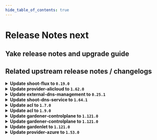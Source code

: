 ```yaml
---
hide_table_of_contents: true
---
```


# Release Notes next

## Yake release notes and upgrade guide

## Related upstream release notes / changelogs


<details>
<summary><b>Update shoot-flux to <code>0.19.0</code></b></summary>

## What's Changed
* renovate: disable semantic commits by @timebertt in https://github.com/stackitcloud/gardener-extension-shoot-flux/pull/152
* 🤖 Update module github.com/ironcore-dev/vgopath to v0.1.8 by @renovate in https://github.com/stackitcloud/gardener-extension-shoot-flux/pull/147
* 🤖 Update module golang.org/x/tools to v0.33.0 by @renovate in https://github.com/stackitcloud/gardener-extension-shoot-flux/pull/149
* 🤖 Update module github.com/go-logr/logr to v1.4.3 by @renovate in https://github.com/stackitcloud/gardener-extension-shoot-flux/pull/153
* 🤖 Update module github.com/onsi/gomega to v1.37.0 by @renovate in https://github.com/stackitcloud/gardener-extension-shoot-flux/pull/148
* 🤖 Update k8s.io/utils digest to 0f33e8f by @renovate in https://github.com/stackitcloud/gardener-extension-shoot-flux/pull/145
* 🤖 Update module github.com/gardener/gardener to v1.120.0 by @renovate in https://github.com/stackitcloud/gardener-extension-shoot-flux/pull/150
* 🤖 Update module github.com/onsi/ginkgo/v2 to v2.23.4 by @renovate in https://github.com/stackitcloud/gardener-extension-shoot-flux/pull/146
* 🤖 Update module github.com/gardener/gardener to v1.120.1 by @renovate in https://github.com/stackitcloud/gardener-extension-shoot-flux/pull/143
* 🤖 Update fluxcd (minor) by @renovate in https://github.com/stackitcloud/gardener-extension-shoot-flux/pull/154


**Full Changelog**: https://github.com/stackitcloud/gardener-extension-shoot-flux/compare/v0.18.0...v0.19.0

</details>

<details>
<summary><b>Update provider-alicloud to <code>1.62.0</code></b></summary>

# [gardener/gardener-extension-provider-alicloud]

## ✨ New Features

- `[USER]` This extension now supports in-place node updates. Read more about it [here](https://github.com/gardener/gardener/blob/master/docs/proposals/31-inplace-node-update.md). by @ary1992 [#795]
## 🏃 Others

- `[OPERATOR]` Obsolete ClusterRoles and ClusterRoleBindings that were leftovers from the machine-controller-manager component are now cleaned up. by @georgibaltiev [#794]
- `[OPERATOR]` Update `gardener/gardener` to `v1.117.0` [Release Notes](https://github.com/gardener/gardener/releases/tag/v1.117.0) by @kevin-lacoo [#786]

## Helm Charts
- admission-alicloud-application: `europe-docker.pkg.dev/gardener-project/releases/charts/gardener/extensions/admission-alicloud-application:v1.62.0`
- admission-alicloud-runtime: `europe-docker.pkg.dev/gardener-project/releases/charts/gardener/extensions/admission-alicloud-runtime:v1.62.0`
- provider-alicloud: `europe-docker.pkg.dev/gardener-project/releases/charts/gardener/extensions/provider-alicloud:v1.62.0`
## Container (OCI) Images
- gardener-extension-admission-alicloud: `europe-docker.pkg.dev/gardener-project/releases/gardener/extensions/admission-alicloud:v1.62.0`
- gardener-extension-provider-alicloud: `europe-docker.pkg.dev/gardener-project/releases/gardener/extensions/provider-alicloud:v1.62.0`


</details>

<details>
<summary><b>Update external-dns-management to <code>0.25.1</code></b></summary>

# [gardener/external-dns-management]

## 🐛 Bug Fixes

- `[USER]` Ensure ignored entries are not deleted on cleanup in an edge case. by @MartinWeindel [#505]
## 🏃 Others

- `[USER]` [provider type openstack-designate] Allow secret key `authURL` as alias of `OS_AUTH_URL` by @MartinWeindel [#504]
- `[OPERATOR]` Bump `openstack-designate` provider library `gophercloud` from version `v0.24.0` to `v2.7.0`. by @MartinWeindel [#481]

## Helm Charts
- dns-controller-manager: `europe-docker.pkg.dev/gardener-project/releases/charts/dns-controller-manager:v0.25.1`
## Container (OCI) Images
- dns-controller-manager: `europe-docker.pkg.dev/gardener-project/releases/dns-controller-manager:v0.25.1`


</details>

<details>
<summary><b>Update shoot-dns-service to <code>1.64.1</code></b></summary>

# [gardener/external-dns-management]

## 🐛 Bug Fixes

- `[USER]` Ensure ignored entries are not deleted on cleanup in an edge case. by @MartinWeindel [gardener/external-dns-management#505]
## 🏃 Others

- `[USER]` [provider type openstack-designate] Allow secret key `authURL` as alias of `OS_AUTH_URL` by @MartinWeindel [gardener/external-dns-management#504]
- `[OPERATOR]` Bump `openstack-designate` provider library `gophercloud` from version `v0.24.0` to `v2.7.0`. by @MartinWeindel [gardener/external-dns-management#481]

## Helm Charts
- admission-shoot-dns-service-application: `europe-docker.pkg.dev/gardener-project/releases/charts/gardener/extensions/admission-shoot-dns-service-application:v1.64.1`
- admission-shoot-dns-service-runtime: `europe-docker.pkg.dev/gardener-project/releases/charts/gardener/extensions/admission-shoot-dns-service-runtime:v1.64.1`
- shoot-dns-service: `europe-docker.pkg.dev/gardener-project/releases/charts/gardener/extensions/shoot-dns-service:v1.64.1`
## Container (OCI) Images
- gardener-extension-admission-shoot-dns-service: `europe-docker.pkg.dev/gardener-project/releases/gardener/extensions/admission-shoot-dns-service:v1.64.1`
- gardener-extension-shoot-dns-service: `europe-docker.pkg.dev/gardener-project/releases/gardener/extensions/shoot-dns-service:v1.64.1`


</details>

<details>
<summary><b>Update acl to <code>1.7.0</code></b></summary>

<!-- Release notes generated using configuration in .github/release.yaml at main -->

## What's Changed
### ⚠️ Breaking Changes
* Drop support for Seeds with Kubernetes version <= 1.26 by @RadaBDimitrova in https://github.com/stackitcloud/gardener-extension-acl/pull/119
### ✨ Features
* Publish helm charts to ghcr.io by @oliver-goetz in https://github.com/stackitcloud/gardener-extension-acl/pull/114
* Use ServiceTrafficDistribution to make Services topology-aware when runtime Kubernetes >= 1.31 by @ialidzhikov in https://github.com/stackitcloud/gardener-extension-acl/pull/105
* Adapt admission controller helm charts for deployment by gardener-operator by @oliver-goetz in https://github.com/stackitcloud/gardener-extension-acl/pull/121
### 🤖 Dependencies
* Update dependency ko-build/ko to v0.17.1 by @renovate in https://github.com/stackitcloud/gardener-extension-acl/pull/84
* Update module github.com/spf13/cobra to v1.9.1 by @renovate in https://github.com/stackitcloud/gardener-extension-acl/pull/113
* Update module github.com/onsi/ginkgo/v2 to v2.23.4 by @renovate in https://github.com/stackitcloud/gardener-extension-acl/pull/116
* Update module github.com/tidwall/gjson to v1.18.0 by @renovate in https://github.com/stackitcloud/gardener-extension-acl/pull/103
* Update module golang.org/x/tools to v0.32.0 by @renovate in https://github.com/stackitcloud/gardener-extension-acl/pull/125
* Update module github.com/onsi/gomega to v1.37.0 by @renovate in https://github.com/stackitcloud/gardener-extension-acl/pull/124
* Update dependency go to v1.24.2 by @renovate in https://github.com/stackitcloud/gardener-extension-acl/pull/112
* Update k8s packages (minor) by @renovate in https://github.com/stackitcloud/gardener-extension-acl/pull/65
### ℹ️ Other Changes
* Forbid container privilege escalations for Gardener Extension ACL component containers by @georgibaltiev in https://github.com/stackitcloud/gardener-extension-acl/pull/117

## New Contributors
* @oliver-goetz made their first contribution in https://github.com/stackitcloud/gardener-extension-acl/pull/114
* @RadaBDimitrova made their first contribution in https://github.com/stackitcloud/gardener-extension-acl/pull/119
* @georgibaltiev made their first contribution in https://github.com/stackitcloud/gardener-extension-acl/pull/117
* @Wieneo made their first contribution in https://github.com/stackitcloud/gardener-extension-acl/pull/126

**Full Changelog**: https://github.com/stackitcloud/gardener-extension-acl/compare/v1.6.0...v1.7.0

</details>

<details>
<summary><b>Update acl to <code>1.9.0</code></b></summary>

<!-- Release notes generated using configuration in .github/release.yaml at main -->

## What's Changed
### ℹ️ Other Changes
* Allow setting image repository and tag independently by @Lappihuan in https://github.com/stackitcloud/gardener-extension-acl/pull/144

## New Contributors
* @Lappihuan made their first contribution in https://github.com/stackitcloud/gardener-extension-acl/pull/144

**Full Changelog**: https://github.com/stackitcloud/gardener-extension-acl/compare/v1.8.0...v1.9.0

</details>

<details>
<summary><b>Update gardener-controlplane to <code>1.121.0</code></b></summary>

# [gardener/gardener]

## ⚠️ Breaking Changes

- `[DEVELOPER]` Moved `extensions/pkg/predicate` to `pkg/controllerutils/predicate`. Please adjust imports accordingly. by @Wieneo [#12026]
- `[DEVELOPER]` The `MutatorWithShootClient` has been removed from Gardener. If your mutator requires a shoot client, it should implement the new [`WantsShootClient`](https://github.com/gardener/gardener/blob/70168f44c8b12541ea31cb688a7a7e18757e847f/extensions/pkg/webhook/handler.go#L278) interface instead. The corresponding client can be found in the passed context via the [`ShootClientContextKey`](https://github.com/gardener/gardener/blob/70168f44c8b12541ea31cb688a7a7e18757e847f/extensions/pkg/webhook/handler.go#L268). by @timuthy [#12289]
- `[DEVELOPER]` Moved `extensions/pkg/util/cloudprofile` to `pkg/utils/gardener/cloudprofile`. Please adjust imports accordingly. by @Wieneo [#12026]
- `[USER]` The `.spec.kubernetes.clusterAutoscaler.maxEmptyBulkDelete` field in the Shoot API is deprecated in favor of `.spec.kubernetes.clusterAutoscaler.maxScaleDownParallelism` and will be removed once gardener stops supporting kubernetes `v1.32`. Please adapt your Shoot manifests accordingly. by @takoverflow [#12115]
- `[OPERATOR]` gardenlet no longer deploys ControlPlane resources with `.spec.purpose=exposure` for Shoots using `unmanaged` DNS provider. gardenlet will now cleanup any ControlPlane exposure resource as part of the reconciliation and deletion flows for such Shoots. by @theoddora [#12162]
## 📰 Noteworthy

- `[OPERATOR]` The `Seed` backup secret is no longer copied from the `Shoot` infrastructure credentials in case an operator does not provide an existent backup secret and [`DoNotCopyBackupCredentials` feature gate](https://github.com/gardener/gardener/blob/v1.121.0/docs/deployment/feature_gates.md) is enabled for `gardenlet`. If you configure `seed.spec.backup.credentialsRef` or `seed.spec.backup.secretRef`, make sure that the referred credential already exists. For production setups, it is advised that operators configure a separate set of credentials for `Seed` backup and `Shoot` infrastructure. by @dimityrmirchev [#12168]
- `[OPERATOR]` The `CredentialsRotationWithoutWorkersRollout` feature gate has been promoted to beta and is now enabled by default. by @rfranzke [#12236]
## ✨ New Features

- `[DEVELOPER]` Extension mutators or validators can now retrieve a corresponding `Cluster` object from the passed `context.Context`. The [`WantsClusterObject`(https://github.com/gardener/gardener/blob/70168f44c8b12541ea31cb688a7a7e18757e847f/extensions/pkg/webhook/handler.go#L285) interface must be implemented for this functionality. by @timuthy [#12289]
- `[USER]` Concurrent drain and deletion of nodes that require drain can now be configured for `cluster-autoscaler` via the field `.spec.kubernetes.clusterAutoscaler.maxDrainParallelism` in the Shoot API. by @takoverflow [#12115]
- `[OPERATOR]` `gardenlet` now doesn't scale up deployments during `Shoot` reconciliation if they have `dependency-watchdog.gardener.cloud/meltdown-protection-active` annotation on them. by @ashwani2k [#12314]
## 🐛 Bug Fixes

- `[USER]` A bug causing the `kube-apiserver` to crash when anonymous authentication is configured via `StructuredAuthentication` was fixed. by @dimityrmirchev [#12198]
- `[OPERATOR]` An issue causing the Shoot credentials rotation status not to correctly get updated, after all the manual in-place pending workers are updated, is now fixed. by @shafeeqes [#12306]
## 🏃 Others

- `[OPERATOR]` Enhance DualStack migration docs with knowledge about manual reconciliation. by @adenitiu [#12246]
- `[OPERATOR]` `gardenadm` is now published as a container image in release and snapshot builds. by @timebertt [#12294]
- `[OPERATOR]` Introduce the `perses-operator` to `Garden` and `Seed` clusters. by @rickardsjp [#12084]
- `[OPERATOR]` Clarified and enforced policy in the Kubernetes version support process to retain only the latest 5 minor versions, improving security by dropping older, unpatched versions more consistently. by @vlerenc [#12201]
- `[DEVELOPER]` Added the helper function `CurrentLifecycleClassification(version)` to evaluate the current classification of a given `ExpirableVersion`. by @LucaBernstein [#12298]
- `[DEVELOPER]` Introduced new version classifications `unavailable` and `expired`. They are not meant to be set manually but should act as computed classification states. by @LucaBernstein [#12298]
- `[DEPENDENCY]` The following dependencies have been updated:  
  - `gardener/dashboard` from `1.80.2` to `1.80.3`. [Release Notes](https://redirect.github.com/gardener/dashboard/releases/tag/1.80.3) by @gardener-ci-robot [#12227]
- `[DEPENDENCY]` The following dependencies have been updated:  
  - `gardener/dependency-watchdog` from `v1.4.0` to `v1.5.0`. [Release Notes](https://redirect.github.com/gardener/dependency-watchdog/releases/tag/v1.5.0)  
  - `github.com/gardener/dependency-watchdog` from `v1.4.0` to `v1.5.0`. by @ashwani2k [#12314]
- `[DEPENDENCY]` The following dependencies have been updated:  
  - `registry.k8s.io/autoscaling/vpa-admission-controller` from `1.4.0` to `1.4.1`.   
  - `registry.k8s.io/autoscaling/vpa-recommender` from `1.4.0` to `1.4.1`.   
  - `registry.k8s.io/autoscaling/vpa-updater` from `1.4.0` to `1.4.1`.  by @gardener-ci-robot [#12239]
- `[DEPENDENCY]` The following dependencies have been updated:  
  - `registry.k8s.io/ingress-nginx/controller-chroot` from `v1.12.2` to `v1.12.3`.  by @gardener-ci-robot [#12258]
- `[DEPENDENCY]` The following dependencies have been updated:  
  - `registry.k8s.io/autoscaling/vpa-admission-controller` from `1.3.1` to `1.4.0`.   
  - `registry.k8s.io/autoscaling/vpa-recommender` from `1.3.1` to `1.4.0`.   
  - `registry.k8s.io/autoscaling/vpa-updater` from `1.3.1` to `1.4.0`.  by @gardener-ci-robot [#12167]
- `[DEPENDENCY]` The following dependencies have been updated:  
  - `registry.k8s.io/ingress-nginx/controller-chroot` from `v1.11.6` to `v1.11.7`.  by @gardener-ci-robot [#12257]

## Helm Charts
- controlplane: `europe-docker.pkg.dev/gardener-project/releases/charts/gardener/controlplane:v1.121.0`
- gardenlet: `europe-docker.pkg.dev/gardener-project/releases/charts/gardener/gardenlet:v1.121.0`
- operator: `europe-docker.pkg.dev/gardener-project/releases/charts/gardener/operator:v1.121.0`
- resource-manager: `europe-docker.pkg.dev/gardener-project/releases/charts/gardener/resource-manager:v1.121.0`
## Container (OCI) Images
- admission-controller: `europe-docker.pkg.dev/gardener-project/releases/gardener/admission-controller:v1.121.0`
- apiserver: `europe-docker.pkg.dev/gardener-project/releases/gardener/apiserver:v1.121.0`
- controller-manager: `europe-docker.pkg.dev/gardener-project/releases/gardener/controller-manager:v1.121.0`
- gardenadm: `europe-docker.pkg.dev/gardener-project/releases/gardener/gardenadm:v1.121.0`
- gardenlet: `europe-docker.pkg.dev/gardener-project/releases/gardener/gardenlet:v1.121.0`
- node-agent: `europe-docker.pkg.dev/gardener-project/releases/gardener/node-agent:v1.121.0`
- operator: `europe-docker.pkg.dev/gardener-project/releases/gardener/operator:v1.121.0`
- resource-manager: `europe-docker.pkg.dev/gardener-project/releases/gardener/resource-manager:v1.121.0`
- scheduler: `europe-docker.pkg.dev/gardener-project/releases/gardener/scheduler:v1.121.0`


</details>

<details>
<summary><b>Update gardener-controlplane to <code>1.121.0</code></b></summary>

# [gardener/gardener]

## ⚠️ Breaking Changes

- `[DEVELOPER]` Moved `extensions/pkg/predicate` to `pkg/controllerutils/predicate`. Please adjust imports accordingly. by @Wieneo [#12026]
- `[DEVELOPER]` The `MutatorWithShootClient` has been removed from Gardener. If your mutator requires a shoot client, it should implement the new [`WantsShootClient`](https://github.com/gardener/gardener/blob/70168f44c8b12541ea31cb688a7a7e18757e847f/extensions/pkg/webhook/handler.go#L278) interface instead. The corresponding client can be found in the passed context via the [`ShootClientContextKey`](https://github.com/gardener/gardener/blob/70168f44c8b12541ea31cb688a7a7e18757e847f/extensions/pkg/webhook/handler.go#L268). by @timuthy [#12289]
- `[DEVELOPER]` Moved `extensions/pkg/util/cloudprofile` to `pkg/utils/gardener/cloudprofile`. Please adjust imports accordingly. by @Wieneo [#12026]
- `[USER]` The `.spec.kubernetes.clusterAutoscaler.maxEmptyBulkDelete` field in the Shoot API is deprecated in favor of `.spec.kubernetes.clusterAutoscaler.maxScaleDownParallelism` and will be removed once gardener stops supporting kubernetes `v1.32`. Please adapt your Shoot manifests accordingly. by @takoverflow [#12115]
- `[OPERATOR]` gardenlet no longer deploys ControlPlane resources with `.spec.purpose=exposure` for Shoots using `unmanaged` DNS provider. gardenlet will now cleanup any ControlPlane exposure resource as part of the reconciliation and deletion flows for such Shoots. by @theoddora [#12162]
## 📰 Noteworthy

- `[OPERATOR]` The `Seed` backup secret is no longer copied from the `Shoot` infrastructure credentials in case an operator does not provide an existent backup secret and [`DoNotCopyBackupCredentials` feature gate](https://github.com/gardener/gardener/blob/v1.121.0/docs/deployment/feature_gates.md) is enabled for `gardenlet`. If you configure `seed.spec.backup.credentialsRef` or `seed.spec.backup.secretRef`, make sure that the referred credential already exists. For production setups, it is advised that operators configure a separate set of credentials for `Seed` backup and `Shoot` infrastructure. by @dimityrmirchev [#12168]
- `[OPERATOR]` The `CredentialsRotationWithoutWorkersRollout` feature gate has been promoted to beta and is now enabled by default. by @rfranzke [#12236]
## ✨ New Features

- `[DEVELOPER]` Extension mutators or validators can now retrieve a corresponding `Cluster` object from the passed `context.Context`. The [`WantsClusterObject`(https://github.com/gardener/gardener/blob/70168f44c8b12541ea31cb688a7a7e18757e847f/extensions/pkg/webhook/handler.go#L285) interface must be implemented for this functionality. by @timuthy [#12289]
- `[USER]` Concurrent drain and deletion of nodes that require drain can now be configured for `cluster-autoscaler` via the field `.spec.kubernetes.clusterAutoscaler.maxDrainParallelism` in the Shoot API. by @takoverflow [#12115]
- `[OPERATOR]` `gardenlet` now doesn't scale up deployments during `Shoot` reconciliation if they have `dependency-watchdog.gardener.cloud/meltdown-protection-active` annotation on them. by @ashwani2k [#12314]
## 🐛 Bug Fixes

- `[USER]` A bug causing the `kube-apiserver` to crash when anonymous authentication is configured via `StructuredAuthentication` was fixed. by @dimityrmirchev [#12198]
- `[OPERATOR]` An issue causing the Shoot credentials rotation status not to correctly get updated, after all the manual in-place pending workers are updated, is now fixed. by @shafeeqes [#12306]
## 🏃 Others

- `[OPERATOR]` Enhance DualStack migration docs with knowledge about manual reconciliation. by @adenitiu [#12246]
- `[OPERATOR]` `gardenadm` is now published as a container image in release and snapshot builds. by @timebertt [#12294]
- `[OPERATOR]` Introduce the `perses-operator` to `Garden` and `Seed` clusters. by @rickardsjp [#12084]
- `[OPERATOR]` Clarified and enforced policy in the Kubernetes version support process to retain only the latest 5 minor versions, improving security by dropping older, unpatched versions more consistently. by @vlerenc [#12201]
- `[DEVELOPER]` Added the helper function `CurrentLifecycleClassification(version)` to evaluate the current classification of a given `ExpirableVersion`. by @LucaBernstein [#12298]
- `[DEVELOPER]` Introduced new version classifications `unavailable` and `expired`. They are not meant to be set manually but should act as computed classification states. by @LucaBernstein [#12298]
- `[DEPENDENCY]` The following dependencies have been updated:  
  - `gardener/dashboard` from `1.80.2` to `1.80.3`. [Release Notes](https://redirect.github.com/gardener/dashboard/releases/tag/1.80.3) by @gardener-ci-robot [#12227]
- `[DEPENDENCY]` The following dependencies have been updated:  
  - `gardener/dependency-watchdog` from `v1.4.0` to `v1.5.0`. [Release Notes](https://redirect.github.com/gardener/dependency-watchdog/releases/tag/v1.5.0)  
  - `github.com/gardener/dependency-watchdog` from `v1.4.0` to `v1.5.0`. by @ashwani2k [#12314]
- `[DEPENDENCY]` The following dependencies have been updated:  
  - `registry.k8s.io/autoscaling/vpa-admission-controller` from `1.4.0` to `1.4.1`.   
  - `registry.k8s.io/autoscaling/vpa-recommender` from `1.4.0` to `1.4.1`.   
  - `registry.k8s.io/autoscaling/vpa-updater` from `1.4.0` to `1.4.1`.  by @gardener-ci-robot [#12239]
- `[DEPENDENCY]` The following dependencies have been updated:  
  - `registry.k8s.io/ingress-nginx/controller-chroot` from `v1.12.2` to `v1.12.3`.  by @gardener-ci-robot [#12258]
- `[DEPENDENCY]` The following dependencies have been updated:  
  - `registry.k8s.io/autoscaling/vpa-admission-controller` from `1.3.1` to `1.4.0`.   
  - `registry.k8s.io/autoscaling/vpa-recommender` from `1.3.1` to `1.4.0`.   
  - `registry.k8s.io/autoscaling/vpa-updater` from `1.3.1` to `1.4.0`.  by @gardener-ci-robot [#12167]
- `[DEPENDENCY]` The following dependencies have been updated:  
  - `registry.k8s.io/ingress-nginx/controller-chroot` from `v1.11.6` to `v1.11.7`.  by @gardener-ci-robot [#12257]

## Helm Charts
- controlplane: `europe-docker.pkg.dev/gardener-project/releases/charts/gardener/controlplane:v1.121.0`
- gardenlet: `europe-docker.pkg.dev/gardener-project/releases/charts/gardener/gardenlet:v1.121.0`
- operator: `europe-docker.pkg.dev/gardener-project/releases/charts/gardener/operator:v1.121.0`
- resource-manager: `europe-docker.pkg.dev/gardener-project/releases/charts/gardener/resource-manager:v1.121.0`
## Container (OCI) Images
- admission-controller: `europe-docker.pkg.dev/gardener-project/releases/gardener/admission-controller:v1.121.0`
- apiserver: `europe-docker.pkg.dev/gardener-project/releases/gardener/apiserver:v1.121.0`
- controller-manager: `europe-docker.pkg.dev/gardener-project/releases/gardener/controller-manager:v1.121.0`
- gardenadm: `europe-docker.pkg.dev/gardener-project/releases/gardener/gardenadm:v1.121.0`
- gardenlet: `europe-docker.pkg.dev/gardener-project/releases/gardener/gardenlet:v1.121.0`
- node-agent: `europe-docker.pkg.dev/gardener-project/releases/gardener/node-agent:v1.121.0`
- operator: `europe-docker.pkg.dev/gardener-project/releases/gardener/operator:v1.121.0`
- resource-manager: `europe-docker.pkg.dev/gardener-project/releases/gardener/resource-manager:v1.121.0`
- scheduler: `europe-docker.pkg.dev/gardener-project/releases/gardener/scheduler:v1.121.0`


</details>

<details>
<summary><b>Update gardenlet to <code>1.121.0</code></b></summary>

# [gardener/gardener]

## ⚠️ Breaking Changes

- `[DEVELOPER]` Moved `extensions/pkg/predicate` to `pkg/controllerutils/predicate`. Please adjust imports accordingly. by @Wieneo [#12026]
- `[DEVELOPER]` The `MutatorWithShootClient` has been removed from Gardener. If your mutator requires a shoot client, it should implement the new [`WantsShootClient`](https://github.com/gardener/gardener/blob/70168f44c8b12541ea31cb688a7a7e18757e847f/extensions/pkg/webhook/handler.go#L278) interface instead. The corresponding client can be found in the passed context via the [`ShootClientContextKey`](https://github.com/gardener/gardener/blob/70168f44c8b12541ea31cb688a7a7e18757e847f/extensions/pkg/webhook/handler.go#L268). by @timuthy [#12289]
- `[DEVELOPER]` Moved `extensions/pkg/util/cloudprofile` to `pkg/utils/gardener/cloudprofile`. Please adjust imports accordingly. by @Wieneo [#12026]
- `[USER]` The `.spec.kubernetes.clusterAutoscaler.maxEmptyBulkDelete` field in the Shoot API is deprecated in favor of `.spec.kubernetes.clusterAutoscaler.maxScaleDownParallelism` and will be removed once gardener stops supporting kubernetes `v1.32`. Please adapt your Shoot manifests accordingly. by @takoverflow [#12115]
- `[OPERATOR]` gardenlet no longer deploys ControlPlane resources with `.spec.purpose=exposure` for Shoots using `unmanaged` DNS provider. gardenlet will now cleanup any ControlPlane exposure resource as part of the reconciliation and deletion flows for such Shoots. by @theoddora [#12162]
## 📰 Noteworthy

- `[OPERATOR]` The `Seed` backup secret is no longer copied from the `Shoot` infrastructure credentials in case an operator does not provide an existent backup secret and [`DoNotCopyBackupCredentials` feature gate](https://github.com/gardener/gardener/blob/v1.121.0/docs/deployment/feature_gates.md) is enabled for `gardenlet`. If you configure `seed.spec.backup.credentialsRef` or `seed.spec.backup.secretRef`, make sure that the referred credential already exists. For production setups, it is advised that operators configure a separate set of credentials for `Seed` backup and `Shoot` infrastructure. by @dimityrmirchev [#12168]
- `[OPERATOR]` The `CredentialsRotationWithoutWorkersRollout` feature gate has been promoted to beta and is now enabled by default. by @rfranzke [#12236]
## ✨ New Features

- `[DEVELOPER]` Extension mutators or validators can now retrieve a corresponding `Cluster` object from the passed `context.Context`. The [`WantsClusterObject`(https://github.com/gardener/gardener/blob/70168f44c8b12541ea31cb688a7a7e18757e847f/extensions/pkg/webhook/handler.go#L285) interface must be implemented for this functionality. by @timuthy [#12289]
- `[USER]` Concurrent drain and deletion of nodes that require drain can now be configured for `cluster-autoscaler` via the field `.spec.kubernetes.clusterAutoscaler.maxDrainParallelism` in the Shoot API. by @takoverflow [#12115]
- `[OPERATOR]` `gardenlet` now doesn't scale up deployments during `Shoot` reconciliation if they have `dependency-watchdog.gardener.cloud/meltdown-protection-active` annotation on them. by @ashwani2k [#12314]
## 🐛 Bug Fixes

- `[USER]` A bug causing the `kube-apiserver` to crash when anonymous authentication is configured via `StructuredAuthentication` was fixed. by @dimityrmirchev [#12198]
- `[OPERATOR]` An issue causing the Shoot credentials rotation status not to correctly get updated, after all the manual in-place pending workers are updated, is now fixed. by @shafeeqes [#12306]
## 🏃 Others

- `[OPERATOR]` Enhance DualStack migration docs with knowledge about manual reconciliation. by @adenitiu [#12246]
- `[OPERATOR]` `gardenadm` is now published as a container image in release and snapshot builds. by @timebertt [#12294]
- `[OPERATOR]` Introduce the `perses-operator` to `Garden` and `Seed` clusters. by @rickardsjp [#12084]
- `[OPERATOR]` Clarified and enforced policy in the Kubernetes version support process to retain only the latest 5 minor versions, improving security by dropping older, unpatched versions more consistently. by @vlerenc [#12201]
- `[DEVELOPER]` Added the helper function `CurrentLifecycleClassification(version)` to evaluate the current classification of a given `ExpirableVersion`. by @LucaBernstein [#12298]
- `[DEVELOPER]` Introduced new version classifications `unavailable` and `expired`. They are not meant to be set manually but should act as computed classification states. by @LucaBernstein [#12298]
- `[DEPENDENCY]` The following dependencies have been updated:  
  - `gardener/dashboard` from `1.80.2` to `1.80.3`. [Release Notes](https://redirect.github.com/gardener/dashboard/releases/tag/1.80.3) by @gardener-ci-robot [#12227]
- `[DEPENDENCY]` The following dependencies have been updated:  
  - `gardener/dependency-watchdog` from `v1.4.0` to `v1.5.0`. [Release Notes](https://redirect.github.com/gardener/dependency-watchdog/releases/tag/v1.5.0)  
  - `github.com/gardener/dependency-watchdog` from `v1.4.0` to `v1.5.0`. by @ashwani2k [#12314]
- `[DEPENDENCY]` The following dependencies have been updated:  
  - `registry.k8s.io/autoscaling/vpa-admission-controller` from `1.4.0` to `1.4.1`.   
  - `registry.k8s.io/autoscaling/vpa-recommender` from `1.4.0` to `1.4.1`.   
  - `registry.k8s.io/autoscaling/vpa-updater` from `1.4.0` to `1.4.1`.  by @gardener-ci-robot [#12239]
- `[DEPENDENCY]` The following dependencies have been updated:  
  - `registry.k8s.io/ingress-nginx/controller-chroot` from `v1.12.2` to `v1.12.3`.  by @gardener-ci-robot [#12258]
- `[DEPENDENCY]` The following dependencies have been updated:  
  - `registry.k8s.io/autoscaling/vpa-admission-controller` from `1.3.1` to `1.4.0`.   
  - `registry.k8s.io/autoscaling/vpa-recommender` from `1.3.1` to `1.4.0`.   
  - `registry.k8s.io/autoscaling/vpa-updater` from `1.3.1` to `1.4.0`.  by @gardener-ci-robot [#12167]
- `[DEPENDENCY]` The following dependencies have been updated:  
  - `registry.k8s.io/ingress-nginx/controller-chroot` from `v1.11.6` to `v1.11.7`.  by @gardener-ci-robot [#12257]

## Helm Charts
- controlplane: `europe-docker.pkg.dev/gardener-project/releases/charts/gardener/controlplane:v1.121.0`
- gardenlet: `europe-docker.pkg.dev/gardener-project/releases/charts/gardener/gardenlet:v1.121.0`
- operator: `europe-docker.pkg.dev/gardener-project/releases/charts/gardener/operator:v1.121.0`
- resource-manager: `europe-docker.pkg.dev/gardener-project/releases/charts/gardener/resource-manager:v1.121.0`
## Container (OCI) Images
- admission-controller: `europe-docker.pkg.dev/gardener-project/releases/gardener/admission-controller:v1.121.0`
- apiserver: `europe-docker.pkg.dev/gardener-project/releases/gardener/apiserver:v1.121.0`
- controller-manager: `europe-docker.pkg.dev/gardener-project/releases/gardener/controller-manager:v1.121.0`
- gardenadm: `europe-docker.pkg.dev/gardener-project/releases/gardener/gardenadm:v1.121.0`
- gardenlet: `europe-docker.pkg.dev/gardener-project/releases/gardener/gardenlet:v1.121.0`
- node-agent: `europe-docker.pkg.dev/gardener-project/releases/gardener/node-agent:v1.121.0`
- operator: `europe-docker.pkg.dev/gardener-project/releases/gardener/operator:v1.121.0`
- resource-manager: `europe-docker.pkg.dev/gardener-project/releases/gardener/resource-manager:v1.121.0`
- scheduler: `europe-docker.pkg.dev/gardener-project/releases/gardener/scheduler:v1.121.0`


</details>

<details>
<summary><b>Update provider-azure to <code>1.53.0</code></b></summary>

# [gardener/gardener-extension-provider-azure]

## 🐛 Bug Fixes

- `[USER]` Fixed a bug which was causing the `remedy-controller` to not be able to create and patch `events` by @AleksandarSavchev [#1196]
## 🏃 Others

- `[DEPENDENCY]` Update csi-driver-disk from v1.31.2 to v1.32.4 by @hebelsan [#1158]
- `[DEPENDENCY]` Patch csi-resizer, csi-snapshot-controller, csi-snapshotter and csi-attacher by @hebelsan [#1158]
- `[DEPENDENCY]` Patch versions of cloud-controller-manager by @hebelsan [#1158]
- `[DEPENDENCY]` Patch versions of cloud-node-manager by @hebelsan [#1158]
- `[DEPENDENCY]` Update csi-driver-file from v1.31.2 to v1.32.1 by @hebelsan [#1158]
- `[OPERATOR]` Obsolete ClusterRoles and ClusterRoleBindings that were leftovers from the machine-controller-manager component are now cleaned up. by @georgibaltiev [#1176]
- `[OPERATOR]` The images built by the Azure provider-extension are now multiarch-images, supporting x86_64 and arm64 by @AndreasBurger [#1118]
- `[OPERATOR]` Update base image from `debian11` to `debian12`. by @MartinWeindel [#1140]
- `[OPERATOR]` Update gardener/gardener to v1.118.0. by @ScheererJ [#1170]
- `[OPERATOR]` Remove the `podAntiAffinity` in the deployment in favor of only `TopologySpreadConstraints`. by @LucaBernstein [#1165]
- `[OPERATOR]` The `csi-snapshot-webhook-vpa` VerticalPodAutoscaler and the `csi-snapshot-validation` PodDisruptionBudget are now also cleaned up during the deletion of the legacy `csi-snapshot-validation` resources. by @ialidzhikov [#1177]
- `[OPERATOR]` The [`ServiceTrafficDistribution`](https://kubernetes.io/docs/reference/networking/virtual-ips/#traffic-distribution) feature is being used on to make Services topology-aware when the runtime Kubernetes version is 1.31+. by @ialidzhikov [#1070]
- `[OPERATOR]` `RBAC` resources now explicitly state `resources` and `verbs`, replaced use of wildcards `*`. by @georgibaltiev [#1108]
- `[OPERATOR]` The legacy method of providing monitoring configuration via `ConfigMap`s labeled with `extensions.gardener.cloud/configuration=monitoring` has been removed. The extension does now only uses the [new contract](https://github.com/gardener/gardener/blob/v1.101.1/docs/extensions/logging-and-monitoring.md#monitoring) for providing monitoring configuration. Before upgrading to this version of the extension, make sure that the deployed Gardener version supports the [new monitoring contract](https://github.com/gardener/gardener/blob/v1.101.1/docs/extensions/logging-and-monitoring.md#monitoring). by @RadaBDimitrova [#1142]
- `[OPERATOR]` Update `gardener/gardener` to `v1.117.0` [Release Notes](https://github.com/gardener/gardener/releases/tag/v1.117.0). by @acumino [#1150]
- `[DEVELOPER]` replace/remove github.com/Azure/go-autorest/autorest by @hebelsan [#1160]
# [gardener/terraformer]

## 🏃 Others

- `[OPERATOR]` Update gardener to v1.117.0 by @hebelsan [gardener/terraformer#162]
- `[OPERATOR]` Update aws-sdk-go to v1.55.7 by @hebelsan [gardener/terraformer#162]
- `[OPERATOR]` Update fsnotify to v1.9.0 by @hebelsan [gardener/terraformer#162]

## Helm Charts
- admission-azure-application: `europe-docker.pkg.dev/gardener-project/releases/charts/gardener/extensions/admission-azure-application:v1.53.0`
- admission-azure-runtime: `europe-docker.pkg.dev/gardener-project/releases/charts/gardener/extensions/admission-azure-runtime:v1.53.0`
- provider-azure: `europe-docker.pkg.dev/gardener-project/releases/charts/gardener/extensions/provider-azure:v1.53.0`
## Container (OCI) Images
- gardener-extension-admission-azure: `europe-docker.pkg.dev/gardener-project/releases/gardener/extensions/admission-azure:v1.53.0`
- gardener-extension-provider-azure: `europe-docker.pkg.dev/gardener-project/releases/gardener/extensions/provider-azure:v1.53.0`


</details>
